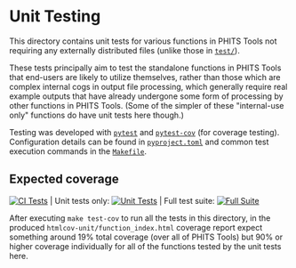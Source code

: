 # Unit Testing

This directory contains unit tests for various functions in PHITS Tools not requiring any externally distributed files (unlike those in [`test/`](test/)).

These tests principally aim to test the standalone functions in PHITS Tools that end-users are likely to utilize themselves, rather than those which are complex internal cogs in output file processing, which generally require real example outputs that have already undergone some form of processing by other functions in PHITS Tools.  (Some of the simpler of these "internal-use only" functions do have unit tests here though.)

Testing was developed with [`pytest`](https://pypi.org/project/pytest/) and [`pytest-cov`](https://pypi.org/project/pytest-cov/) (for coverage testing).  Configuration details can be found in [`pyproject.toml`](pyproject.toml) and common test execution commands in the [`Makefile`](Makefile).

## Expected coverage

[![CI Tests](https://github.com/Lindt8/PHITS-Tools/actions/workflows/ci-tests.yml/badge.svg)](https://github.com/Lindt8/PHITS-Tools/actions/workflows/ci-tests.yml)
| Unit tests only: [![Unit Tests](https://codecov.io/gh/Lindt8/PHITS-Tools/branch/feature/improve-testing/graph/badge.svg?flag=ci-unittests&label=Unit%20Tests)](https://app.codecov.io/github/lindt8/phits-tools?flags%5B0%5D=ci-unittests)
| Full test suite: [![Full Suite](https://codecov.io/gh/Lindt8/PHITS-Tools/branch/feature/improve-testing/graph/badge.svg?flag=full-suite&label=Full%20Suite)](https://app.codecov.io/github/lindt8/phits-tools?flags%5B0%5D=full-suite)
<!--
| Unit tests [![Unit Tests](https://codecov.io/gh/Lindt8/PHITS-Tools/graph/badge.svg?flag=ci-unittests&label=Unit%20Tests)](https://app.codecov.io/github/lindt8/phits-tools?flags%5B0%5D=ci-unittests)
| Full test suite [![Full Suite](https://codecov.io/gh/Lindt8/PHITS-Tools/graph/badge.svg?flag=full-suite&label=Full%20Suite)](https://app.codecov.io/github/lindt8/phits-tools?flags%5B0%5D=full-suite)
/-->

After executing `make test-cov` to run all the tests in this directory, in the produced `htmlcov-unit/function_index.html` coverage report expect something around 19% total coverage (over all of PHITS Tools) but 90% or higher coverage individually for all of the functions tested by the unit tests here.